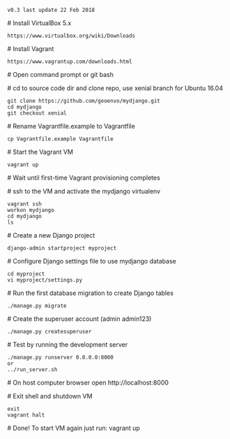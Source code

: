 `v0.3 last update 22 Feb 2018`

\# Install VirtualBox 5.x

    https://www.virtualbox.org/wiki/Downloads

\# Install Vagrant

    https://www.vagrantup.com/downloads.html

\# Open command prompt or git bash

\# cd to source code dir and clone repo, use xenial branch for Ubuntu 16.04

    git clone https://github.com/geoenvo/mydjango.git
    cd mydjango
    git checkout xenial

\# Rename Vagrantfile.example to Vagrantfile

    cp Vagrantfile.example Vagrantfile

\# Start the Vagrant VM

    vagrant up

\# Wait until first-time Vagrant provisioning completes

\# ssh to the VM and activate the mydjango virtualenv

    vagrant ssh
    workon mydjango
    cd mydjango
    ls

\# Create a new Django project

    django-admin startproject myproject

\# Configure Django settings file to use mydjango database

    cd myproject
    vi myproject/settings.py

\# Run the first database migration to create Django tables

    ./manage.py migrate

\# Create the superuser account (admin admin123)

    ./manage.py createsuperuser

\# Test by running the development server

    ./manage.py runserver 0.0.0.0:8000
    or
    ../run_server.sh

\# On host computer browser open http://localhost:8000

\# Exit shell and shutdown VM

    exit
    vagrant halt

\# Done! To start VM again just run: vagrant up
